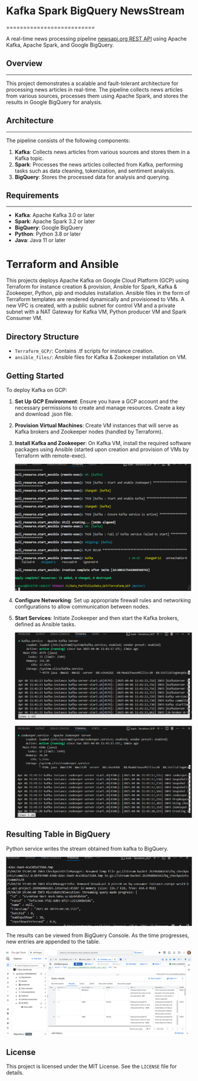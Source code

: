 # Kafka Spark BigQuery NewsStream
==========================

A real-time news processing pipeline  [newsapi.org REST API](https://newsapi.org/) using Apache Kafka, Apache Spark, and Google BigQuery.

## Overview
-----------

This project demonstrates a scalable and fault-tolerant architecture for processing news articles in real-time. The pipeline collects news articles from various sources, processes them using Apache Spark, and stores the results in Google BigQuery for analysis.

## Architecture
------------

The pipeline consists of the following components:

1. **Kafka**: Collects news articles from various sources and stores them in a Kafka topic.
2. **Spark**: Processes the news articles collected from Kafka, performing tasks such as data cleaning, tokenization, and sentiment analysis.
3. **BigQuery**: Stores the processed data for analysis and querying.


## Requirements
------------

* **Kafka**: Apache Kafka 3.0 or later
* **Spark**: Apache Spark 3.2 or later
* **BigQuery**: Google BigQuery
* **Python**: Python 3.8 or later
* **Java**: Java 11 or later








# Terraform and Ansible

This projects deploys Apache Kafka on Google Cloud Platform (GCP) using Terraform for instance creation & provision, Ansible for Spark, Kafka & Zookeeper, Python, pip and modules installation. Ansible files in the form of Terraform templates are rendered dynamically and provisioned to VMs. A new VPC is created, with a public subnet for control VM and a private subnet with a NAT Gateway for Kafka VM, Python producer VM and Spark Consumer VM.

## Directory Structure

- `Terraform_GCP/`: Contains .tf scripts for instance creation.
- `ansible_files/`: Ansible files for Kafka & Zookeeper installation on VM.


## Getting Started

To deploy Kafka on GCP:

1. **Set Up GCP Environment**: Ensure you have a GCP account and the necessary permissions to create and manage resources. Create a key and download .json file.

2. **Provision Virtual Machines**: Create VM instances that will serve as Kafka brokers and Zookeeper nodes (handled by Terraform).

3. **Install Kafka and Zookeeper**: On Kafka VM, install the required software packages using Ansible (started upon creation and provision of VMs by Terraform with remote-exec). 

   ![Kafka Setup](./pngs/setup.png)

5. **Configure Networking**: Set up appropriate firewall rules and networking configurations to allow communication between nodes.

6. **Start Services**: Initiate Zookeeper and then start the Kafka brokers, defined as Ansible tasks.

   ![Kafka](./pngs/kafka.png)

   ![Zookeeper](./pngs/zookeeper.png)


## Resulting Table in BigQuery

Python service writes the stream obtained from kafka to BigQuery.

  ![Python](./pngs/success.png)

The results can be viewed from BigQuery Console. As the time progresses, new entries are appended to the table.

  ![BigQuery](./pngs/bq.png)





## License

This project is licensed under the MIT License. See the `LICENSE` file for details.
